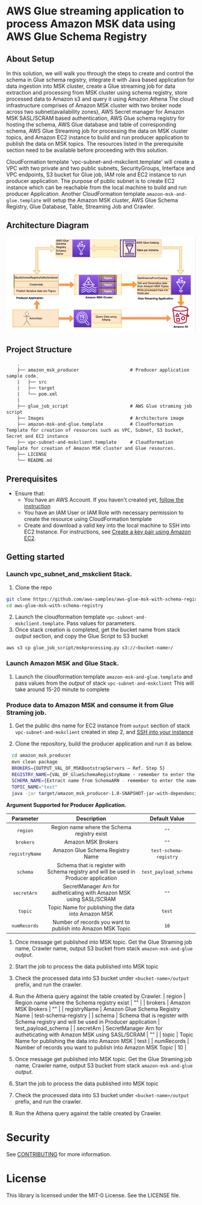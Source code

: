 # AWS Glue streaming application to process Amazon MSK data using AWS Glue Schema Registry

## About Setup
In this solution, we will walk you through the steps to create and control the schema in Glue schema registry, integrate it with Java based application for data ingestion into MSK cluster, create a Glue streaming job for data extraction and processing from MSK cluster using schema registry, store processed data to Amazon s3 and query it using Amazon Athena 
The cloud infrastructure comprises of Amazon MSK cluster with two broker node across two subnet(availability zones), AWS Secret manager for Amazon MSK SASL/SCRAM based authentication, AWS Glue schema registry for hosting the schema, AWS Glue database and table of corresponding schema, AWS Glue Streaming job for processing the data on MSK cluster topics, and Amazon EC2 instance to build and run producer application to publish the data on MSK topics. The resources listed in the prerequisite section need to be available before proceeding with this solution.

CloudFormation template 'vpc-subnet-and-mskclient.template' will create a VPC with two private and two public subnets, SecurityGroups, Interface and VPC endpoints, S3 bucket for Glue job, IAM role and EC2 instance to run producer application. The purpose of public subnet is to create EC2 instance which can be reachable from the local machine to build and run producer Application. Another CloudFormation template `amazon-msk-and-glue.template` will setup the Amazon MSK cluster, AWS Glue Schema Registry, Glue Database, Table, Streaming Job and Crawler.

## Architecture Diagram
![Amazon MSK Processing the AWS Glue](/Images/Archtype.png) 
## Project Structure 
```
    .
    ├── amazon_msk_producer                   # Producer application sample code.
    |   ├── src
    |   ├── target    
    |   └── pom.xml
    |
    ├── glue_job_script                       # AWS Glue straming job script 
    ├── Images                                # Architecture image
    ├── amazon-msk-and-glue.template          # Cloudformation Template for creation of resources such as VPC, Subnet, S3 bucket, Secret and EC2 instance 
    ├── vpc-subnet-and-mskclient.template     # Cloudformation Template for creation of Amazon MSK cluster and Glue resources.
    ├── LICENSE
    └── README.md
```

## Prerequisites
- Ensure that:
    - You have an AWS Account. If you haven't created yet, [follow the instruction](https://aws.amazon.com/premiumsupport/knowledge-center/create-and-activate-aws-account/)
    - You have an IAM User or IAM Role with necessary permission to create the resource using CloudFormation template
    - Create and download a valid key into the local machine to SSH into EC2 Instance. For instructions, see [Create a key pair using Amazon EC2](https://docs.aws.amazon.com/AWSEC2/latest/UserGuide/ec2-key-pairs.html#having-ec2-create-your-key-pair). 

## Getting started
### Launch vpc_subnet_and_mskclient Stack. 
1. Clone the repo
  ```bash
  git clone https://github.com/aws-samples/aws-glue-msk-with-schema-registry.git
  cd aws-glue-msk-with-schema-registry
  ```
2. Launch the cloudformation template `vpc-subnet-and-mskclient.template`. Pass values for parameters. 
3. Once stack creation is completed, get the bucket name from stack *output* section, and copy the Glue Script to S3 bucket  
  ```bash
  aws s3 cp glue_job_script/mskprocessing.py s3://<bucket-name>/
  ``` 
### Launch Amazon MSK and Glue Stack. 
1. Launch the cloudformation template `amazon-msk-and-glue.template` and pass values from the *output* of stack `vpc-subnet-and-mskclient` This will take around 15-20 minute to complete 

### Produce data to Amazon MSK and consume it from Glue Straming job. 
1. Get the public dns name for EC2 instance from  `output` section of stack `vpc-subnet-and-mskclient` created in step 2, and [SSH into your instance](https://docs.aws.amazon.com/AWSEC2/latest/UserGuide/AccessingInstancesLinux.html)

2. Clone the repository, build the producer application and run it as below.

```bash
  cd amazon_msk_producer
  mvn clean package
  BROKERS={OUTPUT_VAL_OF_MSKBootstrapServers – Ref. Step 5}
  REGISTRY_NAME={VAL_OF_GlueSchemaRegistryName - remember to enter the name and not the ARN – Ref. Step 5}
  SCHEMA_NAME={Extract name from SchemaARN - remember to enter the name and not the ARN – Ref. Step 5}
  TOPIC_NAME="test"
  java -jar target/amazon_msk_producer-1.0-SNAPSHOT-jar-with-dependencies.jar -brokers $BROKERS -secretArn $SECRET_ARN -region us-east-1 -registryName $REGISTRY_NAME -schema $SCHEMA_NAME -topic $TOPIC_NAME -numRecords 10
```

**Argument Supported for Producer Application.**

  | Parameter | Description | Default Value |
  | :----------: | :-------------: | :---------------: |
  | `region` | Region name where the Schema registry exist | `""` |
  | `brokers` | Amazon MSK Brokers | `""` |
  | `registryName` | Amazon Glue Schema Registry Name | `test-schema-registry` |
  | `schema` | Schema that is register with Schema registry and will be used in Producer application  | `test_payload_schema` |
  | `secretArn` | SecretManager Arn for autheticating with Amazon MSK using SASL/SCRAM  | `""` |
  | `topic` | Topic Name for publishing the data into Amazon MSK | `test` |
  | `numRecords` | Number of records you want to publish into Amazon MSK Topic | `10` |

1. Once message get published into MSK topic. Get the Glue Straming job name, Crawler name, output S3 bucket from stack `amazon-msk-and-glue` *output*.
2. Start the job to process the data published into MSK topic
3. Check the processed data into S3 bucket under `<bucket-name>/output` prefix, and run the crawler.
4. Run the Athena query against the table created by Crawler.
  | region | Region name where the Schema registry exist | "" |
  | brokers | Amazon MSK Brokers | "" |
  | registryName | Amazon Glue Schema Registry Name | test-schema-registry |
  | schema | Schema that is register with Schema registry and will be used in Producer application  | test_payload_schema |
  | secretArn | SecretManager Arn for autheticating with Amazon MSK using SASL/SCRAM  | "" |
  | topic | Topic Name for publishing the data into Amazon MSK | test |
  | numRecords | Number of records you want to publish into Amazon MSK Topic | 10 |

3. Once message get published into MSK topic. Get the Glue Straming job name, Crawler name, output S3 bucket from stack `amazon-msk-and-glue` *output*.
4. Start the job to process the data published into MSK topic
 
5. Check the processed data into S3 bucket under `<bucket-name>/output` prefix, and run the crawler.
6. Run the Athena query against the table created by Crawler.

# Security
See [CONTRIBUTING](CONTRIBUTING.md#security-issue-notifications) for more information.
# License
This library is licensed under the MIT-0 License. See the LICENSE file.

